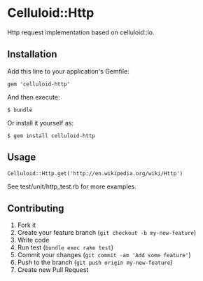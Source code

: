 # Celluloid::Http

Http request implementation based on celluloid::io.

## Installation

Add this line to your application's Gemfile:

    gem 'celluloid-http'

And then execute:

    $ bundle

Or install it yourself as:

    $ gem install celluloid-http

## Usage

    Celluloid::Http.get('http://en.wikipedia.org/wiki/Http')

See test/unit/http_test.rb for more examples.

## Contributing

1. Fork it
2. Create your feature branch (`git checkout -b my-new-feature`)
3. Write code
4. Run test (`bundle exec rake test`)
5. Commit your changes (`git commit -am 'Add some feature'`)
6. Push to the branch (`git push origin my-new-feature`)
7. Create new Pull Request
